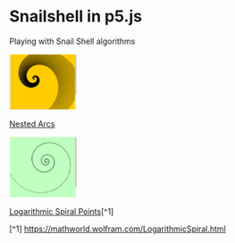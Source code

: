 # Snailshell in p5.js

Playing with Snail Shell algorithms

<img src="img/arc.png" width=120>

[Nested Arcs](js/arc.js)

<img src="img/point.png" width=120>

[Logarithmic Spiral Points](js/point.js)[^1]

[^1] https://mathworld.wolfram.com/LogarithmicSpiral.html